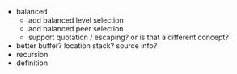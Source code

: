 - balanced
  - add balanced level selection
  - add balanced peer selection
  - support quotation / escaping? or is that a different concept?
- better buffer? location stack? source info?
- recursion
- definition

